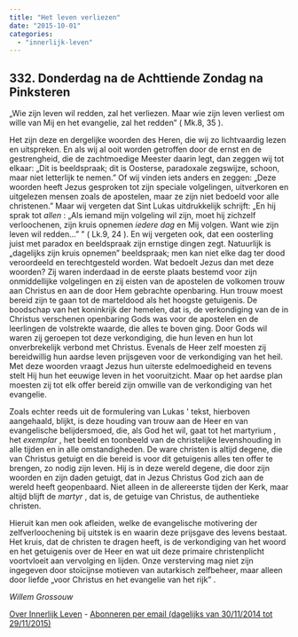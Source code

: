 ```yaml
---
title: "Het leven verliezen"
date: "2015-10-01"
categories: 
  - "innerlijk-leven"
---
```


## 332\. Donderdag na de Achttiende Zondag na Pinksteren

„Wie zijn leven wil redden, zal het verliezen. Maar wie zijn leven verliest om wille van Mij en het evangelie, zal het redden” ( Mk.8, 35 ).

Het zijn deze en dergelijke woorden des Heren, die wij zo lichtvaardig lezen en uitspreken. En als wij al ooit worden getroffen door de ernst en de gestrengheid, die de zachtmoedige Meester daarin legt, dan zeggen wij tot elkaar: „Dit is beeldspraak; dit is Oosterse, paradoxale zegswijze, schoon, maar niet letterlijk te nemen.” Of wij vinden iets anders en zeggen: „Deze woorden heeft Jezus gesproken tot zijn speciale volgelingen, uitverkoren en uitgelezen mensen zoals de apostelen, maar ze zijn niet bedoeld voor alle christenen.” Maar wij vergeten dat Sint Lukas uitdrukkelijk schrijft: „En hij sprak tot _allen_ : „Als iemand mijn volgeling wil zijn, moet hij zichzelf verloochenen, zijn kruis opnemen _iedere dag_ en Mij volgen. Want wie zijn leven wil redden…” ” ( Lk.9, 24 ). En wij vergeten ook, dat een oosterling juist met paradox en beeldspraak zijn ernstige dingen zegt. Natuurlijk is „dagelijks zijn kruis opnemen” beeldspraak; men kan niet elke dag ter dood veroordeeld en terechtgesteld worden. Wat bedoelt Jezus dan met deze woorden? Zij waren inderdaad in de eerste plaats bestemd voor zijn onmiddellijke volgelingen en zij eisten van de apostelen de volkomen trouw aan Christus en aan de door Hem gebrachte openbaring. Hun trouw moest bereid zijn te gaan tot de marteldood als het hoogste getuigenis. De boodschap van het koninkrijk der hemelen, dat is, de verkondiging van de in Christus verschenen openbaring Gods was voor de apostelen en de leerlingen de volstrekte waarde, die alles te boven ging. Door Gods wil waren zij geroepen tot deze verkondiging, die hun leven en hun lot onverbrekelijk verbond met Christus. Evenals de Heer zelf moesten zij bereidwillig hun aardse leven prijsgeven voor de verkondiging van het heil. Met deze woorden vraagt Jezus hun uiterste edelmoedigheid en tevens stelt Hij hun het eeuwige leven in het vooruitzicht. Maar op het aardse plan moesten zij tot elk offer bereid zijn omwille van de verkondiging van het evangelie.

Zoals echter reeds uit de formulering van Lukas ' tekst, hierboven aangehaald, blijkt, is deze houding van trouw aan de Heer en van evangelische belijdersmoed, die, als God het wil, gaat tot het martyrium , het _exemplar_ , het beeld en toonbeeld van de christelijke levenshouding in alle tijden en in alle omstandigheden. De ware christen is altijd degene, die van Christus getuigt en die bereid is voor dit getuigenis alles ten offer te brengen, zo nodig zijn leven. Hij is in deze wereld degene, die door zijn woorden en zijn daden getuigt, dat in Jezus Christus God zich aan de wereld heeft geopenbaard. Niet alleen in de allereerste tijden der Kerk, maar altijd blijft de _martyr_ , dat is, de getuige van Christus, de authentieke christen.

Hieruit kan men ook afleiden, welke de evangelische motivering der zelfverloochening bij uitstek is en waarin deze prijsgave des levens bestaat. Het kruis, dat de christen te dragen heeft, is de verkondiging van het woord en het getuigenis over de Heer en wat uit deze primaire christenplicht voortvloeit aan vervolging en lijden. Onze versterving mag niet zijn ingegeven door stoïcijnse motieven van autarkisch zelfbeheer, maar alleen door liefde „voor Christus en het evangelie van het rijk” .

_Willem Grossouw_

[Over Innerlijk Leven](http://www.gelovenleren.net/2014/11/27/een-jaar-lang-innerlijk-leven-op-geloven-leren/) - [Abonneren per email (dagelijks van 30/11/2014 tot 29/11/2015)](http://eepurl.com/9P3DT)
